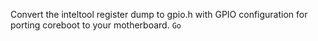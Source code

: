 Convert the inteltool register dump to gpio.h with GPIO configuration
for porting coreboot to your motherboard. `Go`
